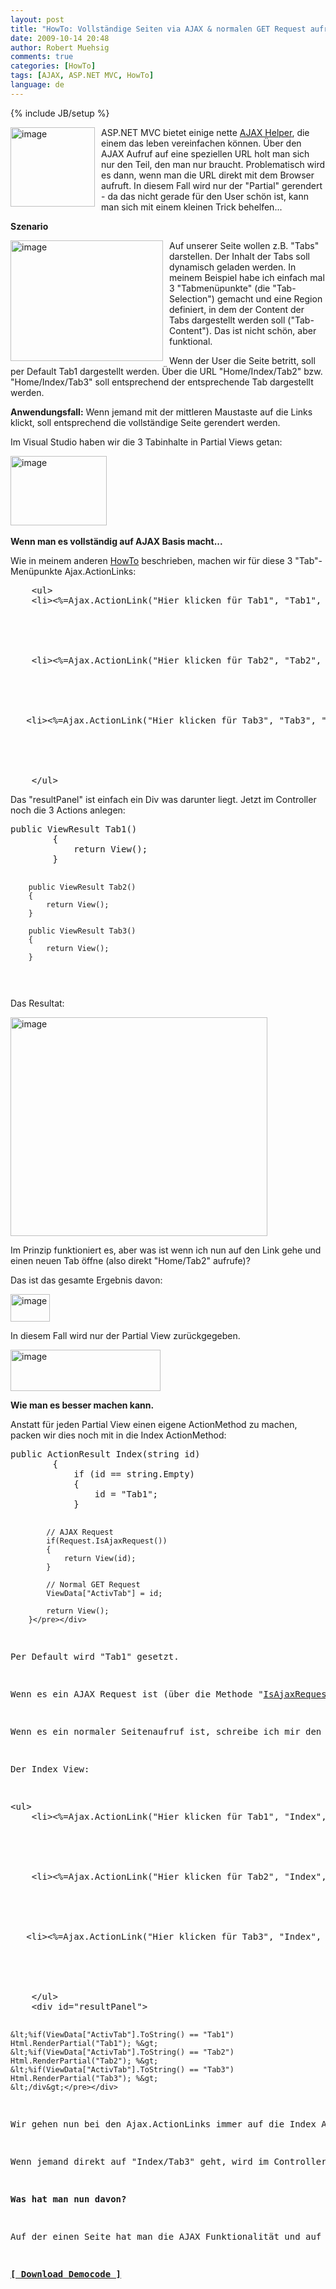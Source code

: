 ```yaml
---
layout: post
title: "HowTo: Vollständige Seiten via AJAX & normalen GET Request aufrufbar machen in ASP.NET MVC"
date: 2009-10-14 20:48
author: Robert Muehsig
comments: true
categories: [HowTo]
tags: [AJAX, ASP.NET MVC, HowTo]
language: de
---
```

{% include JB/setup %}
<p><a href="{{BASE_PATH}}/assets/wp-images-de/image840.png"><img style="border-right: 0px; border-top: 0px; margin: 0px 10px 0px 0px; border-left: 0px; border-bottom: 0px" height="127" alt="image" src="{{BASE_PATH}}/assets/wp-images-de/image_thumb25.png" width="135" align="left" border="0"></a> ASP.NET MVC bietet einige nette <a href="{{BASE_PATH}}/2009/08/25/howto-ajax-und-aspnet-mvc/">AJAX Helper</a>, die einem das leben vereinfachen können. Über den AJAX Aufruf auf eine speziellen URL holt man sich nur den Teil, den man nur braucht. Problematisch wird es dann, wenn man die URL direkt mit dem Browser aufruft. In diesem Fall wird nur der "Partial" gerendert - da das nicht gerade für den User schön ist, kann man sich mit einem kleinen Trick behelfen...</p><p><strong>Szenario</strong></p> <p><a href="{{BASE_PATH}}/assets/wp-images-de/image841.png"><img style="border-right: 0px; border-top: 0px; margin: 0px 10px 0px 0px; border-left: 0px; border-bottom: 0px" height="193" alt="image" src="{{BASE_PATH}}/assets/wp-images-de/image_thumb26.png" width="244" align="left" border="0"></a> Auf unserer Seite wollen z.B. "Tabs" darstellen. Der Inhalt der Tabs soll dynamisch geladen werden. In meinem Beispiel habe ich einfach mal 3 "Tabmenüpunkte" (die "Tab-Selection") gemacht und eine Region definiert, in dem der Content der Tabs dargestellt werden soll ("Tab-Content"). Das ist nicht schön, aber funktional.</p> <p>Wenn der User die Seite betritt, soll per Default Tab1 dargestellt werden. Über die URL "Home/Index/Tab2" bzw. "Home/Index/Tab3" soll entsprechend der entsprechende Tab dargestellt werden.</p> <p><strong>Anwendungsfall:</strong> Wenn jemand mit der mittleren Maustaste auf die Links klickt, soll entsprechend die vollständige Seite gerendert werden.</p> <p>Im Visual Studio haben wir die 3 Tabinhalte in Partial Views getan:</p> <p><a href="{{BASE_PATH}}/assets/wp-images-de/image842.png"><img style="border-right: 0px; border-top: 0px; border-left: 0px; border-bottom: 0px" height="111" alt="image" src="{{BASE_PATH}}/assets/wp-images-de/image_thumb27.png" width="154" border="0"></a>&nbsp;</p> <p><strong>Wenn man es vollständig auf AJAX Basis macht...</strong></p> <p>Wie in meinem anderen <a href="{{BASE_PATH}}/2009/08/25/howto-ajax-und-aspnet-mvc/">HowTo</a> beschrieben, machen wir für diese 3 "Tab"-Menüpunkte Ajax.ActionLinks:</p> <div class="wlWriterSmartContent" id="scid:812469c5-0cb0-4c63-8c15-c81123a09de7:9333da67-2f55-4a67-87c1-7e7583d6aff3" style="padding-right: 0px; display: inline; padding-left: 0px; float: none; padding-bottom: 0px; margin: 0px; padding-top: 0px"><pre name="code" class="c#">    &lt;ul&gt;
    &lt;li&gt;&lt;%=Ajax.ActionLink("Hier klicken für Tab1", "Tab1", "Home",new AjaxOptions()
                                                                   {
                                                                       HttpMethod = "GET",
                                                                       UpdateTargetId = "resultPanel",
                                                                       InsertionMode = InsertionMode.Replace,
                                                                   })%&gt;	&lt;/li&gt;		
    &lt;li&gt;&lt;%=Ajax.ActionLink("Hier klicken für Tab2", "Tab2", "Home", new AjaxOptions()
                                                                {
                                                                   HttpMethod = "GET",
                                                                   UpdateTargetId = "resultPanel",
                                                                   InsertionMode = InsertionMode.Replace
                                                               })%&gt;&lt;/li&gt;
   &lt;li&gt;&lt;%=Ajax.ActionLink("Hier klicken für Tab3", "Tab3", "Home", new AjaxOptions()
                                                                {
                                                                   HttpMethod = "GET",
                                                                   UpdateTargetId = "resultPanel",
                                                                   InsertionMode = InsertionMode.Replace
                                                               })%&gt;&lt;/li&gt;                                                           
    &lt;/ul&gt;</pre></div>
<p>Das "resultPanel" ist einfach ein Div was darunter liegt. Jetzt im Controller noch die 3 Actions anlegen:</p>
<div class="wlWriterSmartContent" id="scid:812469c5-0cb0-4c63-8c15-c81123a09de7:57cba929-040d-4b93-8032-56b824a75a6b" style="padding-right: 0px; display: inline; padding-left: 0px; float: none; padding-bottom: 0px; margin: 0px; padding-top: 0px"><pre name="code" class="c#">public ViewResult Tab1()
        {
            return View();
        }

        public ViewResult Tab2()
        {
            return View();
        }

        public ViewResult Tab3()
        {
            return View();
        }
</pre></div>
<p>Das Resultat:</p>
<p><a href="{{BASE_PATH}}/assets/wp-images-de/image843.png"><img style="border-right: 0px; border-top: 0px; border-left: 0px; border-bottom: 0px" height="350" alt="image" src="{{BASE_PATH}}/assets/wp-images-de/image_thumb28.png" width="411" border="0"></a> </p>
<p>Im Prinzip funktioniert es, aber was ist wenn ich nun auf den Link gehe und einen neuen Tab öffne (also direkt "Home/Tab2" aufrufe)?</p>
<p>Das ist das gesamte Ergebnis davon:</p>
<p><a href="{{BASE_PATH}}/assets/wp-images-de/image844.png"><img style="border-right: 0px; border-top: 0px; border-left: 0px; border-bottom: 0px" height="44" alt="image" src="{{BASE_PATH}}/assets/wp-images-de/image_thumb29.png" width="63" border="0"></a> </p>
<p>In diesem Fall wird nur der Partial View zurückgegeben. </p>
<p><a href="{{BASE_PATH}}/assets/wp-images-de/image845.png"><img style="border-right: 0px; border-top: 0px; border-left: 0px; border-bottom: 0px" height="66" alt="image" src="{{BASE_PATH}}/assets/wp-images-de/image_thumb30.png" width="240" border="0"></a> </p>
<p><strong>Wie man es besser machen kann.</strong></p>
<p>Anstatt für jeden Partial View einen eigene ActionMethod zu machen, packen wir dies noch mit in die Index ActionMethod:</p>
<div class="wlWriterSmartContent" id="scid:812469c5-0cb0-4c63-8c15-c81123a09de7:f80cb642-3dfe-4190-b432-132ec9514e90" style="padding-right: 0px; display: inline; padding-left: 0px; float: none; padding-bottom: 0px; margin: 0px; padding-top: 0px"><pre name="code" class="c#">public ActionResult Index(string id)
        {
            if (id == string.Empty)
            {
                id = "Tab1";
            }

            // AJAX Request
            if(Request.IsAjaxRequest())
            {
                return View(id);
            }
            
            // Normal GET Request
            ViewData["ActivTab"] = id;

            return View();
        }</pre></div>
<p>Per Default wird "Tab1" gesetzt. </p>
<p>Wenn es ein AJAX Request ist (über die Methode "<a href="http://msdn.microsoft.com/en-us/library/system.web.mvc.ajaxrequestextensions.isajaxrequest.aspx">IsAjaxRequest</a>()") wird nur der entsprechende Partial View zurückgegeben. </p>
<p>Wenn es ein normaler Seitenaufruf ist, schreibe ich mir den "ActivTab" in das ViewData und gebe den Index View zurück. </p>
<p>Der Index View:</p>
<div class="wlWriterSmartContent" id="scid:812469c5-0cb0-4c63-8c15-c81123a09de7:91de793d-386b-44e6-abc6-beb206b3de4a" style="padding-right: 0px; display: inline; padding-left: 0px; float: none; padding-bottom: 0px; margin: 0px; padding-top: 0px"><pre name="code" class="c#">&lt;ul&gt;
    &lt;li&gt;&lt;%=Ajax.ActionLink("Hier klicken für Tab1", "Index", "Home", new { id = "Tab1" },new AjaxOptions()
                                                                   {
                                                                       HttpMethod = "GET",
                                                                       UpdateTargetId = "resultPanel",
                                                                       InsertionMode = InsertionMode.Replace,
                                                                   })%&gt;	&lt;/li&gt;		
    &lt;li&gt;&lt;%=Ajax.ActionLink("Hier klicken für Tab2", "Index", "Home", new { id = "Tab2" }, new AjaxOptions()
                                                                {
                                                                   HttpMethod = "GET",
                                                                   UpdateTargetId = "resultPanel",
                                                                   InsertionMode = InsertionMode.Replace
                                                               })%&gt;&lt;/li&gt;
   &lt;li&gt;&lt;%=Ajax.ActionLink("Hier klicken für Tab3", "Index", "Home", new { id = "Tab3" }, new AjaxOptions()
                                                                {
                                                                   HttpMethod = "GET",
                                                                   UpdateTargetId = "resultPanel",
                                                                   InsertionMode = InsertionMode.Replace
                                                               })%&gt;&lt;/li&gt;                                                           
    &lt;/ul&gt;
    &lt;div id="resultPanel"&gt;
    
    &lt;%if(ViewData["ActivTab"].ToString() == "Tab1") Html.RenderPartial("Tab1"); %&gt;
    &lt;%if(ViewData["ActivTab"].ToString() == "Tab2") Html.RenderPartial("Tab2"); %&gt;
    &lt;%if(ViewData["ActivTab"].ToString() == "Tab3") Html.RenderPartial("Tab3"); %&gt;      
    &lt;/div&gt;</pre></div>
<p>Wir gehen nun bei den Ajax.ActionLinks immer auf die Index ActionMethod und geben als <a href="{{BASE_PATH}}/2009/09/21/howto-asp-net-mvc-actionlinks-mit-parametern/">Parameter</a> den Tab mit.</p>
<p>Wenn jemand direkt auf "Index/Tab3" geht, wird im Controller ViewData["ActivTab"] auf "Tab3" gesetzt und somit wird Tab3 auch gerendert.</p>
<p><strong>Was hat man nun davon?</strong></p>
<p>Auf der einen Seite hat man die AJAX Funktionalität und auf der anderen Seite kann man trotzdem sehr einfach Direktlinks anbieten. Für Suchmaschinen ist dies sicherlich auch netter und es verlangt keine großer Javascriptspielerein und "Platzhalteranker" in der URL.</p>
<p><strong><a href="{{BASE_PATH}}/assets/files/democode/mvctabboxen/mvctabboxen.zip">[ Download Democode ]</a></strong></p>
